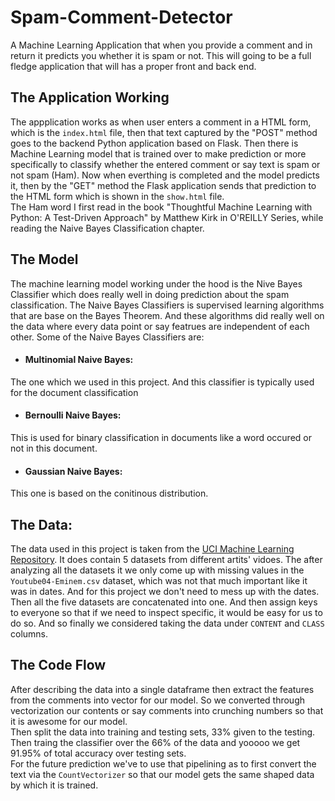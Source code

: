 # Spam-Comment-Detector
A Machine Learning Application that when you provide a comment and in return it predicts you whether it is spam or not.
This will going to be a full fledge application that will has a proper front and back end. 

## The Application Working
The appplication works as when user enters a comment in a HTML form, which is the ```index.html``` file, then that text captured by the "POST" method goes to the backend Python application based on 
Flask. Then there is Machine Learning model that is trained over to make prediction or more specifically to classify whether the entered comment or say text is 
spam or not spam (Ham). Now when everthing is completed and the model predicts it, then by the "GET" method the Flask application sends that prediction to the HTML form 
which is shown in the ```show.html``` file.\
The Ham word I first read in the book "Thoughtful Machine Learning with Python: A Test-Driven Approach" by Matthew Kirk in O'REILLY Series, while 
reading the Naive Bayes Classification chapter.

## The Model
The machine learning model working under the hood is the Nive Bayes Classifier which does really well in doing prediction about the spam classification.
The Naive Bayes Classifiers is supervised learning algorithms that are base on the Bayes Theorem. And these algorithms did really well on the data where every 
data point or say featrues are independent of each other. Some of the Naive Bayes Classifiers are:

-	#### Multinomial Naive Bayes: 
The one which we used in this project. And this classifier is typically used for the document classification
-	#### Bernoulli Naive Bayes:
This is used for binary classification in documents like a word occured or not in this document.
-	#### Gaussian Naive Bayes: 
This one is based on the conitinous distribution.

## The Data:
The data used in this project is taken from the [UCI Machine Learning Repository](https://archive.ics.uci.edu/ml/datasets/YouTube+Spam+Collection#:~:text=UCI%20Machine%20Learning%20Repository%3A%20YouTube%20Spam%20Collection%20Data%20Set&text=Abstract%3A%20It%20is%20a%20public,viewed%20on%20the%20collection%20period.).
It does contain 5 datasets from different artits' vidoes. The after analyzing all the datasets it 
we only come up with missing values in the ```Youtube04-Eminem.csv``` dataset, which was not that 
much important like it was in dates. And for this project we don't need to mess up with the dates. 
Then all the five datasets are concatenated into one. And then assign keys to everyone so that if 
we need to inspect specific, it would be easy for us to do so. And so finally we considered taking 
the data under ```CONTENT``` and ```CLASS``` columns. 

## The Code Flow
After describing the data into a single dataframe then extract the features from the comments into 
vector for our model. So we converted through vectorization our contents or say comments into crunching 
numbers so that it is awesome for our model.\
Then split the data into training and testing sets, 33% given to the testing. Then traing the 
classifier over the 66% of the data and yooooo we get 91.95% of total accuracy over testing sets.\
For the future prediction we've to use that pipelining as to first convert the text via the 
```CountVectorizer``` so that our model gets the same shaped data by which it is trained. 
